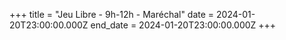 +++
title = "Jeu Libre - 9h-12h - Maréchal"
date = 2024-01-20T23:00:00.000Z
end_date = 2024-01-20T23:00:00.000Z
+++

